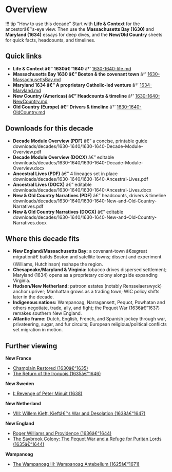 ﻿# Overview

!!! tip "How to use this decade"
Start with **Life \& Context** for the ancestorâ€™s-eye view. Then use the **Massachusetts Bay (1630)** and **Maryland (1634)** essays for deep dives, and the **New/Old Country** sheets for quick facts, headcounts, and timelines.

## Quick links

* **Life \& Context â€” 1630â€“1640** â†’ [1630-1640-life.md](1630-1640-life.md)
* **Massachusetts Bay 1630 â€” Boston \& the covenant town** â†’ [1630-MassachusettsBay.md](1630-MassachusettsBay.md)
* **Maryland 1634 â€” A proprietary Catholic-led venture** â†’ [1634-Maryland.md](1634-Maryland.md)
* **New Country (Americas) â€” Headcounts \& timeline** â†’ [1630-1640-NewCountry.md](1630-1640-NewCountry.md)
* **Old Country (Europe) â€” Drivers \& timeline** â†’ [1630-1640-OldCountry.md](1630-1640-OldCountry.md)

## Downloads for this decade

* **Decade Module Overview (PDF)** â€” a concise, printable guide  
  downloads/decades/1630-1640/1630-1640-Decade-Module-Overview.pdf
* **Decade Module Overview (DOCX)** â€” editable  
  downloads/decades/1630-1640/1630-1640-Decade-Module-Overview.docx
* **Ancestral Lives (PDF)** â€” 4 lineages set in place  
  downloads/decades/1630-1640/1630-1640-Ancestral-Lives.pdf
* **Ancestral Lives (DOCX)** â€” editable  
  downloads/decades/1630-1640/1630-1640-Ancestral-Lives.docx
* **New \& Old Country Narratives (PDF)** â€” headcounts, drivers \& timeline  
  downloads/decades/1630-1640/1630-1640-New-and-Old-Country-Narratives.pdf
* **New \& Old Country Narratives (DOCX)** â€” editable  
  downloads/decades/1630-1640/1630-1640-New-and-Old-Country-Narratives.docx

## Where this decade fits

* **New England/Massachusetts Bay:** a covenant-town â€œgreat migrationâ€ builds Boston and satellite towns; dissent and experiment (Williams, Hutchinson) reshape the region.
* **Chesapeake/Maryland \& Virginia:** tobacco drives dispersed settlement; Maryland (1634) opens as a proprietary colony alongside expanding Virginia.
* **Hudson/New Netherland:** patroon estates (notably Rensselaerswyck) anchor upriver; Manhattan grows as a trading town; WIC policy shifts later in the decade.
* **Indigenous nations:** Wampanoag, Narragansett, Pequot, Powhatan and others negotiate, trade, ally, and fight; the Pequot War (1636â€“1637) remakes southern New England.
* **Atlantic frame:** Dutch, English, French, and Spanish jockey through war, privateering, sugar, and fur circuits; European religious/political conflicts set migration in motion.

## Further viewing

**New France**

* [Champlain Restored (1630â€“1635)](https://www.youtube.com/watch?v=SRE0JnfDBDU)
* [The Return of the Iroquois (1635â€“1646)](https://www.youtube.com/watch?v=Rayn1RbNX4I)

**New Sweden**

* [I: Revenge of Peter Minuit (1638)](https://www.youtube.com/watch?v=jgVObVwrM4U)

**New Netherland**

* [VIII: Willem Kieft, Kieftâ€™s War and Desolation (1638â€“1647)](https://www.youtube.com/watch?v=_eBqxp_EEvU)

**New England**

* [Roger Williams and Providence (1636â€“1644)](https://www.youtube.com/watch?v=fDRJTnQKFzU)
* [The Saybrook Colony: The Pequot War and a Refuge for Puritan Lords (1635â€“1644)](https://www.youtube.com/watch?v=9l0PlNGDFZM)

**Wampanoag**

* [The Wampanoag III: Wampanoag Antebellum (1625â€“1671)](https://www.youtube.com/watch?v=NWTqNMCCF74)
